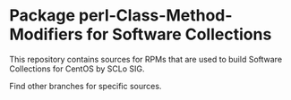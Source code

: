 # Package perl-Class-Method-Modifiers for Software Collections

This repository contains sources for RPMs that are used
to build Software Collections for CentOS by SCLo SIG.

Find other branches for specific sources.

